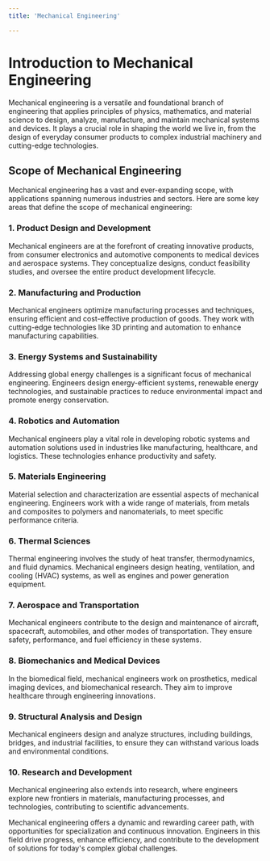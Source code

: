 ```yaml
---
title: 'Mechanical Engineering'

---
```


# Introduction to Mechanical Engineering

Mechanical engineering is a versatile and foundational branch of engineering that applies principles of physics, mathematics, and material science to design, analyze, manufacture, and maintain mechanical systems and devices. It plays a crucial role in shaping the world we live in, from the design of everyday consumer products to complex industrial machinery and cutting-edge technologies.

## Scope of Mechanical Engineering

Mechanical engineering has a vast and ever-expanding scope, with applications spanning numerous industries and sectors. Here are some key areas that define the scope of mechanical engineering:

### 1. Product Design and Development

Mechanical engineers are at the forefront of creating innovative products, from consumer electronics and automotive components to medical devices and aerospace systems. They conceptualize designs, conduct feasibility studies, and oversee the entire product development lifecycle.

### 2. Manufacturing and Production

Mechanical engineers optimize manufacturing processes and techniques, ensuring efficient and cost-effective production of goods. They work with cutting-edge technologies like 3D printing and automation to enhance manufacturing capabilities.

### 3. Energy Systems and Sustainability

Addressing global energy challenges is a significant focus of mechanical engineering. Engineers design energy-efficient systems, renewable energy technologies, and sustainable practices to reduce environmental impact and promote energy conservation.

### 4. Robotics and Automation

Mechanical engineers play a vital role in developing robotic systems and automation solutions used in industries like manufacturing, healthcare, and logistics. These technologies enhance productivity and safety.

### 5. Materials Engineering

Material selection and characterization are essential aspects of mechanical engineering. Engineers work with a wide range of materials, from metals and composites to polymers and nanomaterials, to meet specific performance criteria.

### 6. Thermal Sciences

Thermal engineering involves the study of heat transfer, thermodynamics, and fluid dynamics. Mechanical engineers design heating, ventilation, and cooling (HVAC) systems, as well as engines and power generation equipment.

### 7. Aerospace and Transportation

Mechanical engineers contribute to the design and maintenance of aircraft, spacecraft, automobiles, and other modes of transportation. They ensure safety, performance, and fuel efficiency in these systems.

### 8. Biomechanics and Medical Devices

In the biomedical field, mechanical engineers work on prosthetics, medical imaging devices, and biomechanical research. They aim to improve healthcare through engineering innovations.

### 9. Structural Analysis and Design

Mechanical engineers design and analyze structures, including buildings, bridges, and industrial facilities, to ensure they can withstand various loads and environmental conditions.

### 10. Research and Development

Mechanical engineering also extends into research, where engineers explore new frontiers in materials, manufacturing processes, and technologies, contributing to scientific advancements.

Mechanical engineering offers a dynamic and rewarding career path, with opportunities for specialization and continuous innovation. Engineers in this field drive progress, enhance efficiency, and contribute to the development of solutions for today's complex global challenges.
